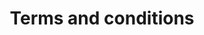 ---
title: Terms and conditions
layout: content
lang: en
lang-ref: tos
heading-image: "https://images.unsplash.com/photo-1565965018723-4f6aac0bef47?ixid=MnwxMjA3fDB8MHxwaG90by1wYWdlfHx8fGVufDB8fHx8&ixlib=rb-1.2.1&auto=format&fit=crop&w=1926&q=80"
sidebar: "true"
pageContent:
  - type: title
    id: s1
    title: Using files located on non-Government of Canada servers
  - type: copy
    copy: 'To improve the functionality of Government of Canada websites, certain files (such as open source libraries, images and scripts) may be delivered automatically to your browser via a trusted third-party server or content delivery network. The delivery of these files is intended to provide a seamless user experience by speeding response times and avoiding the need for each visitor to download these files. Where applicable, specific privacy statements covering these files are included in our <a href="/en/privacy-notice" target="_blank" rel="noreferrer" title="View our privacy notice.">Privacy Notice</a>.'
  - type: title
    id: s2
    title: Providing content in Canada’s official languages
  - type: copy
    copy: 'The <a href="http://laws-lois.justice.gc.ca/eng/acts/O-3.01/" target="_blank" rel="noreferrer" title="View the Official Languages Act.">Official Languages Act</a>, the <a href="http://laws.justice.gc.ca/eng/regulations/SOR-92-48/index.html" target="_blank" rel="noreferrer" title="View the Official Languages (Communications with and Services to the Public) Regulations.">Official Languages (Communications with and Services to the Public) Regulations</a> and Treasury Board policy requirements establish when we use both English and French to provide services to or communicate with members of the public. When there is no obligation to provide information in both official languages, content may be available in one official language only. Information provided by organizations not subject to the <a href="http://laws-lois.justice.gc.ca/eng/acts/O-3.01/" target="_blank" rel="noreferrer" title="View the Official Languages Act.">Official Languages Act</a> is in the language(s) provided. Information provided in a language other than English or French is only for the convenience of our visitors.'
  - type: title
    id: s3
    title: Linking to non-Government of Canada websites
  - type: copy
    copy: Links to websites not under the control of the Government of Canada, including those to our social media accounts, are provided solely for the convenience of our website visitors. We are not responsible for the accuracy, currency or reliability of the content of such websites. The Government of Canada does not offer any guarantee in that regard and is not responsible for the information found through these links, and does not endorse the sites and their content.
  - type: copy
    copy: 'Visitors should also be aware that information offered by non-Government of Canada sites to which this website links is not subject to the <a href="http://laws-lois.justice.gc.ca/eng/acts/P-21/index.html" target="_blank" rel="noreferrer" title="View the Privacy Act.">Privacy Act</a> or the <a href="http://laws-lois.justice.gc.ca/eng/acts/O-3.01/" target="_blank" rel="noreferrer" title="View the Official Languages Act.">Official Languages Act</a> and may not be accessible to persons with disabilities. The information offered may be available only in the language(s) used by the sites in question. With respect to privacy, visitors should research the privacy policies of these non-government websites before providing personal information.'
  - type: title
    id: s4
    title: Ownership and usage of content provided on this site
  - type: copy
    copy: 'Materials on this website were produced and/or compiled for the purpose of providing Canadians with access to information about the programs and services offered by the Government of Canada. You may use and reproduce the materials as follows:'
  - type: section
    items:
    - type: title
      title: Non-commercial reproduction
    - type: copy
      copy: 'Unless otherwise specified you may reproduce the materials in whole or in part for non-commercial purposes, and in any format, without charge or further permission, provided you do the following:'
    - type: list
      list:
        - exercise due diligence in ensuring the accuracy of the materials reproduced
        - indicate both the complete title of the materials reproduced, as well as the author (where available)
        - indicate that the reproduction is a copy of the version available at [URL where original document is available]
    - type: title
      title: Commercial reproduction
    - type: copy
      copy: 'Unless otherwise specified, you may not reproduce materials on this site, in whole or in part, for the purposes of commercial redistribution without prior written permission from the copyright administrator. To obtain permission to reproduce Government of Canada materials on this site for commercial purposes, contact:'
    - type: list
      list:
        - Canada.ca Web Services 200 Promenade du Portage Gatineau, QC K1A 0J9 Canada, or
        - 'complete the <a href="http://www1.canada.ca/en/contact/questions.html" target="_blank" rel="noreferrer" title="Visit the questions and comments form.">Questions and comments form</a>'
    - type: copy
      copy: 'Some of the content on this site may be subject to the copyright of another party. Where information has been produced or copyright is not held by the Government of Canada, the materials are protected under the <a href="http://laws-lois.justice.gc.ca/eng/acts/C-42/index.html" target="_blank" rel="noreferrer" title="Visit the Copyright Act.">Copyright Act</a>, and international agreements. Details concerning copyright ownership are indicated on the relevant page(s).'
  - type: title
    id: s5
    title: Trademark notice
  - type: copy
    copy: 'The official symbols of the Government of Canada, including the Canada wordmark, the Arms of Canada, and the flag symbol may not be reproduced, whether for commercial or non-commercial purposes, without prior <a href="https://www.canada.ca/en/treasury-board-secretariat/services/government-communications/federal-identity-program/technical-specifications/official-symbols/legal-protection-canada.html" target="_blank" rel="noreferrer" title="Learn more about written authorization.">written authorization</a>.'
  - type: title
    id: s6
    title: Our commitment to accessibility
  - type: copy
    copy: 'The Government of Canada is committed to achieving a high standard of accessibility as defined in the <a href="http://www.tbs-sct.gc.ca/pol/doc-eng.aspx?id=23601" target="_blank" rel="noreferrer" title="View the Standard on Web Accessibility.">Standard on Web Accessibility</a> and the <a href="http://www.tbs-sct.gc.ca/pol/doc-eng.aspx?id=27088" target="_blank" rel="noreferrer" title="View the Standard on Optimizing Websites and Applications for Mobile Devices.">Standard on Optimizing Websites and Applications for Mobile Devices</a>. In the event of difficulty using our web pages, applications or device-based mobile applications, contact us for assistance or to obtain alternative formats such as regular print, Braille or another appropriate format.'
  - type: title
    id: s7
    title: Interacting with us on social media
  - type: copy
    copy: This notice has been written to explain how the Government of Canada interacts with the public on social media platforms.
  - type: copy
    copy: Your engagement with the Government of Canada via social media is in part governed by the Terms of Service/Use of the relevant third-party social media platform providers, as well as the following Terms and Conditions. The Government of Canada has no control over the social media platform providers’ Terms of Service/Use, but you are strongly encouraged to read them in addition to those that follow.
  - type: section
    items:
      - type: title
        title: Content and frequency
      - type: copy
        copy: The Government of Canada uses social media accounts as an alternative method of interacting with Canadians and of sharing the content posted on its website, facilitating access to Government of Canada information and services, and providing stakeholders with an opportunity to interact in an informative and respectful environment.
      - type: copy
        copy: Because social media platforms and their computer servers are managed by a third party, social media accounts are subject to downtime that may be out of the Government of Canada’s control. The government accepts no responsibility for platforms becoming unresponsive or unavailable.
      - type: title
        title: Links to other websites and ads
      - type: copy
        copy: Social media accounts may post or display links or ads for websites that are not under the control of the government of Canada. These links are provided solely for the convenience of users. The government is not responsible for the information found through these links or ads; neither does it endorse the sites or their content.
      - type: title
        title: Following, “liking” and subscribing
      - type: copy
        copy: The Government of Canada’s decision to follow, “like” or subscribe to another social media account does not imply an endorsement of that account, channel, page or site, and neither does sharing (re-tweeting, reposting or linking to) content from another user.
      - type: title
        title: Comments and interaction
      - type: copy
        copy: The Government of Canada will read comments and participate in discussions when appropriate. Your comments and contributions must be relevant and respectful.
      - type: copy
        copy: The Government of Canada will not engage in partisan or political issues or respond to questions that violate these Terms and Conditions.
      - type: copy
        copy: 'The Government of Canada reserves the right to remove comments and contributions, and to block users based on the following criteria:'
      - type: copy
        copy: 'The comments or contributions:'
      - type: list
        list:
          - include personal information
          - include protected or classified information of the Government of Canada
          - infringe upon intellectual property or proprietary rights
          - are contrary to the principles of the Canadian Charter of Rights and Freedoms, Constitution Act, 1982
          - are racist, hateful, sexist, homophobic or defamatory, or contain or refer to any obscenity or pornography
          - are threatening, violent, intimidating or harassing
          - are contrary to any federal, provincial or territorial laws of Canada
          - constitute impersonation, advertising or spam
          - encourage or incite any criminal activity
          - are written in a language other than English or French
          - otherwise violate this notice
      - type: copy
        copy: The Government of Canada reserves the right to report users and/or their comments and contributions to third-party social media service providers to - prevent or remove the posting of content that is contrary to these Terms and Conditions, or to the Terms of Service/Use of the third-party social media platform.
      - type: title
        title: Accessibility of social media platforms
      - type: copy
        copy: Social media platforms are third-party service providers and are not bound by Government of Canada standards for web accessibility.
  - type: title
    id: s8
    title: Copyright
  - type: copy
    copy: 'Information posted by the Government of Canada is subject to the <a href="http://laws-lois.justice.gc.ca/eng/acts/C-42/index.html" target="_blank" rel="noreferrer" title="View the Copyright Act.">Copyright Act</a>.'
  - type: title
    id: s9
    title: Privacy
  - type: copy
    copy: Social media accounts are not Government of Canada websites and represent only their presence on third-party service providers.
  - type: title
    id: s10
    title: Official languages
  - type: copy
    copy: 'Many social media platforms have multiple language options and provide instructions on how to set your preferences. The Government of Canada respects the <a href="http://laws-lois.justice.gc.ca/eng/acts/O-3.01/" target="_blank" rel="noreferrer" title="View the Official Languages Act.">Official Languages Act</a> and is committed to ensuring that our information is available in both French and English and that both versions are of equal quality.'
---